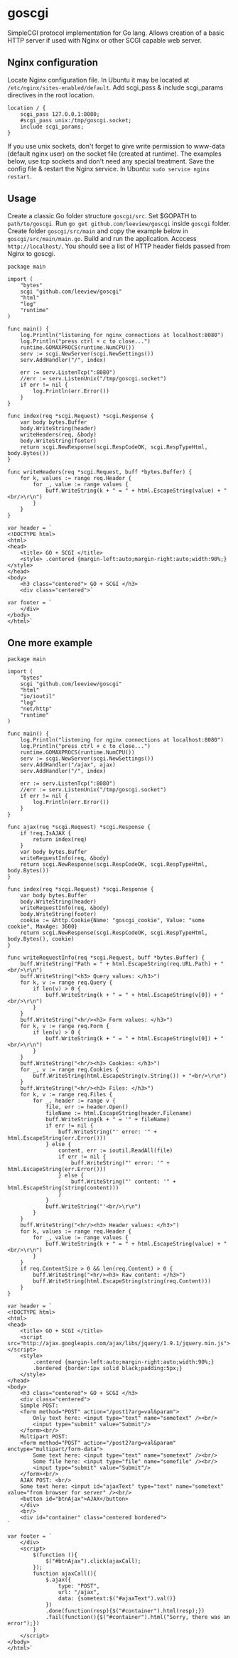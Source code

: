 goscgi
======

SimpleCGI protocol implementation for Go lang. Allows creation of a basic HTTP server if used with Nginx or other SCGI capable web server.

Nginx configuration
-------------------
Locate Nginx configuration file. In Ubuntu it may be located at `/etc/nginx/sites-enabled/default`.
Add scgi_pass & include scgi_params directives in the root location.
~~~
location / {
	scgi_pass 127.0.0.1:8080;
	#scgi_pass unix:/tmp/goscgi.socket;
	include scgi_params;
}
~~~
If you use unix sockets, don't forget to give write permission
to www-data (default nginx user) on the socket file (created at runtime).
The examples below, use tcp sockets and don't need any special treatment.
Save the config file & restart the Nginx service. In Ubuntu: `sudo service nginx restart`.

Usage
-----
Create a classic Go folder structure `goscgi/src`. Set $GOPATH to `path/to/goscgi`.
Run `go get github.com/leeview/goscgi` inside `goscgi` folder. Create folder `goscgi/src/main`
and copy the example below in `goscgi/src/main/main.go`. Build and run the application. Acccess `http://localhost/`.
You should see a list of HTTP header fields passed from Nginx to goscgi.
~~~
package main

import (
	"bytes"
	scgi "github.com/leeview/goscgi"
	"html"
	"log"
	"runtime"
)

func main() {
	log.Println("listening for nginx connections at localhost:8080")
	log.Println("press ctrl + c to close...")
	runtime.GOMAXPROCS(runtime.NumCPU())
	serv := scgi.NewServer(scgi.NewSettings())
	serv.AddHandler("/", index)

	err := serv.ListenTcp(":8080")
	//err := serv.ListenUnix("/tmp/goscgi.socket")
	if err != nil {
		log.Println(err.Error())
	}
}

func index(req *scgi.Request) *scgi.Response {
	var body bytes.Buffer
	body.WriteString(header)
	writeHeaders(req, &body)
	body.WriteString(footer)
	return scgi.NewResponse(scgi.RespCodeOK, scgi.RespTypeHtml, body.Bytes())
}

func writeHeaders(req *scgi.Request, buff *bytes.Buffer) {
	for k, values := range req.Header {
		for _, value := range values {
			buff.WriteString(k + " = " + html.EscapeString(value) + "<br/>\r\n")
		}
	}
}

var header = `
<!DOCTYPE html>
<html>
<head>
	<title> GO + SCGI </title>
	<style>	.centered {margin-left:auto;margin-right:auto;width:90%;} </style>
</head>
<body>
	<h3 class="centered"> GO + SCGI </h3>
	<div class="centered">`

var footer = `
	</div>
</body>
</html>`
~~~

One more example
----------------
~~~
package main

import (
	"bytes"
	scgi "github.com/leeview/goscgi"
	"html"
	"io/ioutil"
	"log"
	"net/http"
	"runtime"
)

func main() {
	log.Println("listening for nginx connections at localhost:8080")
	log.Println("press ctrl + c to close...")
	runtime.GOMAXPROCS(runtime.NumCPU())
	serv := scgi.NewServer(scgi.NewSettings())
	serv.AddHandler("/ajax", ajax)
	serv.AddHandler("/", index)

	err := serv.ListenTcp(":8080")
	//err := serv.ListenUnix("/tmp/goscgi.socket")
	if err != nil {
		log.Println(err.Error())
	}
}

func ajax(req *scgi.Request) *scgi.Response {
	if !req.IsAJAX {
		return index(req)
	}
	var body bytes.Buffer
	writeRequestInfo(req, &body)
	return scgi.NewResponse(scgi.RespCodeOK, scgi.RespTypeHtml, body.Bytes())
}

func index(req *scgi.Request) *scgi.Response {
	var body bytes.Buffer
	body.WriteString(header)
	writeRequestInfo(req, &body)
	body.WriteString(footer)
	cookie := &http.Cookie{Name: "goscgi_cookie", Value: "some cookie", MaxAge: 3600}
	return scgi.NewResponse(scgi.RespCodeOK, scgi.RespTypeHtml, body.Bytes(), cookie)
}

func writeRequestInfo(req *scgi.Request, buff *bytes.Buffer) {
	buff.WriteString("Path = " + html.EscapeString(req.URL.Path) + "<br/>\r\n")
	buff.WriteString("<h3> Query values: </h3>")
	for k, v := range req.Query {
		if len(v) > 0 {
			buff.WriteString(k + " = " + html.EscapeString(v[0]) + "<br/>\r\n")
		}
	}
	buff.WriteString("<hr/><h3> Form values: </h3>")
	for k, v := range req.Form {
		if len(v) > 0 {
			buff.WriteString(k + " = " + html.EscapeString(v[0]) + "<br/>\r\n")
		}
	}
	buff.WriteString("<hr/><h3> Cookies: </h3>")
	for _, v := range req.Cookies {
		buff.WriteString(html.EscapeString(v.String()) + "<br/>\r\n")
	}
	buff.WriteString("<hr/><h3> Files: </h3>")
	for k, v := range req.Files {
		for _, header := range v {
			file, err := header.Open()
			fileName := html.EscapeString(header.Filename)
			buff.WriteString(k + " = '" + fileName)
			if err != nil {
				buff.WriteString("' error: '" + html.EscapeString(err.Error()))
			} else {
				content, err := ioutil.ReadAll(file)
				if err != nil {
					buff.WriteString("' error: '" + html.EscapeString(err.Error()))
				} else {
					buff.WriteString("' content: '" + html.EscapeString(string(content)))
				}
			}
			buff.WriteString("'<br/>\r\n")
		}
	}
	buff.WriteString("<hr/><h3> Header values: </h3>")
	for k, values := range req.Header {
		for _, value := range values {
			buff.WriteString(k + " = " + html.EscapeString(value) + "<br/>\r\n")
		}
	}
	if req.ContentSize > 0 && len(req.Content) > 0 {
		buff.WriteString("<hr/><h3> Raw content: </h3>")
		buff.WriteString(html.EscapeString(string(req.Content)))
	}
}

var header = `
<!DOCTYPE html>
<html>
<head>
	<title> GO + SCGI </title>
	<script src="http://ajax.googleapis.com/ajax/libs/jquery/1.9.1/jquery.min.js"></script>
	<style>	
		.centered {margin-left:auto;margin-right:auto;width:90%;}
		.bordered {border:1px solid black;padding:5px;}
	</style>
</head>
<body>
	<h3 class="centered"> GO + SCGI </h3>
	<div class="centered">
	Simple POST:
	<form method="POST" action="/post1?arg=val&param">
		Only text here: <input type="text" name="sometext" /><br/>
		<input type="submit" value="Submit"/>
	</form><br/>
	Multipart POST:
	<form method="POST" action="/post2?arg=val&param" enctype="multipart/form-data">
		Some text here: <input type="text" name="sometext" /><br/>
		Some file here: <input type="file" name="somefile" /><br/>
		<input type="submit" value="Submit"/>
	</form><br/>
	AJAX POST: <br/>
	Some text here: <input id="ajaxText" type="text" name="sometext" value="from browser for server" /><br/>
	<button id="btnAjax">AJAX</button>
	</div>
	<br/>
	<div id="container" class="centered bordered">
`

var footer = `
	</div>
	<script>
		$(function (){
			$("#btnAjax").click(ajaxCall);
		});
		function ajaxCall(){
			$.ajax({
				type: "POST",
				url: "/ajax",
				data: {sometext:$("#ajaxText").val()}
			})
			.done(function(resp){$("#container").html(resp);})
			.fail(function(){$("#container").html("Sorry, there was an error");})
		}
	</script>
</body>
</html>`
~~~
